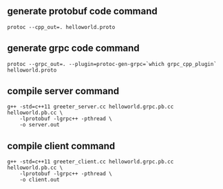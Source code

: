 ## generate protobuf code command
```
protoc --cpp_out=. helloworld.proto
```

## generate grpc code command
```
protoc --grpc_out=. --plugin=protoc-gen-grpc=`which grpc_cpp_plugin` helloworld.proto
```

## compile server command
```
g++ -std=c++11 greeter_server.cc helloworld.grpc.pb.cc helloworld.pb.cc \
    -lprotobuf -lgrpc++ -pthread \
    -o server.out
```

## compile client command
```
g++ -std=c++11 greeter_client.cc helloworld.grpc.pb.cc helloworld.pb.cc \
    -lprotobuf -lgrpc++ -pthread \
    -o client.out
```
